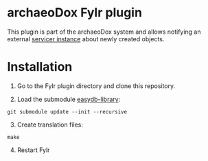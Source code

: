 # archaeoDox Fylr plugin

This plugin is part of the archaeoDox system and allows notifying an external [servicer instance](https://github.com/gbv/archaeodox-servicer) about newly created objects.

# Installation

1. Go to the Fylr plugin directory and clone this repository.

2. Load the submodule [easydb-library](https://github.com/programmfabrik/easydb-library):

```
git submodule update --init --recursive
```

3. Create translation files:

```
make
```

4. Restart Fylr
